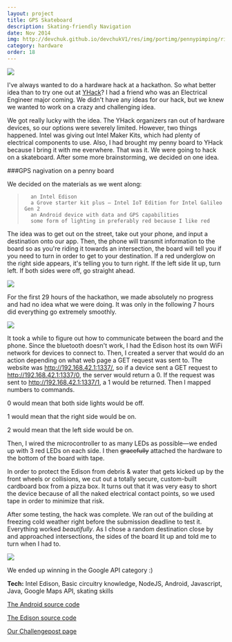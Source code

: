 ```yaml
---
layout: project
title: GPS Skateboard
description: Skating-friendly Navigation
date: Nov 2014
img: http://devchuk.github.io/devchukV1/res/img/portimg/pennypimping/ride2.png
category: hardware
order: 18
---
```


![](http://devchuk.github.io/devchukV1/res/img/portimg/pennypimping/bot.jpg)

I've always wanted to do a hardware hack at a hackathon. So what better idea than to try one out at [YHack](http://www.yhack.org/)? I had a friend who was an Electrical Engineer major coming. We didn't have any ideas for our hack, but we knew we wanted to work on a crazy and challenging idea.

We got really lucky with the idea. The YHack organizers ran out of hardware devices, so our options were severely limited. However, two things happened. Intel was giving out Intel Maker Kits, which had plenty of electrical components to use. Also, I had brought my penny board to YHack because I bring it with me everwhere. That was it. We were going to hack on a skateboard. After some more brainstorming, we decided on one idea.

###GPS nagivation on a penny board

We decided on the materials as we went along:

>		an Intel Edison
>		a Grove starter kit plus – Intel IoT Edition for Intel Galileo Gen 2
>		an Android device with data and GPS capabilities
>		some form of lighting in preferably red because I like red

The idea was to get out on the street, take out your phone, and input a destination onto our app. Then, the phone will transmit information to the board so as you're riding it towards an intersection, the board will tell you if you need to turn in order to get to your destination. If a red underglow on the right side appears, it's telling you to turn right. If the left side lit up, turn left. If both sides were off, go straight ahead.

![](http://devchuk.github.io/devchukV1/res/img/portimg/pennypimping/held.png)

For the first 29 hours of the hackathon, we made absolutely no progress and had no idea what we were doing. It was only in the following 7 hours did everything go extremely smoothly.

![](http://devchuk.github.io/devchukV1/res/img/portimg/pennypimping/setup.png)

It took a while to figure out how to communicate between the board and the phone. Since the bluetooth doesn't work, I had the Edison host its own WiFi network for devices to connect to. Then, I created a server that would do an action depending on what web page a GET request was sent to. The website was http://192.168.42.1:1337/, so if a device sent a GET request to http://192.168.42.1:1337/0, the server would return a 0. If the request was sent to http://192.168.42.1:1337/1, a 1 would be returned. Then I mapped numbers to commands.

0 would mean that both side lights would be off. 

1 would mean that the right side would be on. 

2 would mean that the left side would be on.

Then, I wired the microcontroller to as many LEDs as possible—we ended up with 3 red LEDs on each side. I then <strike>gracefully</strike> attached the hardware to the bottom of the board with tape. 

In order to protect the Edison from debris & water that gets kicked up by the front wheels or collisions, we cut out a totally secure, custom-built cardboard box from a pizza box. It turns out that it was very easy to short the device because of all the naked electrical contact points, so we used tape in order to minimize that risk.

After some testing, the hack was complete. We ran out of the building at freezing cold weather right before the submission deadline to test it. Everything worked *beautifully*. As I chose a random destination close by and approached intersections, the sides of the board lit up and told me to turn when I had to.

![](http://devchuk.github.io/devchukV1/res/img/portimg/pennypimping/side.jpg)

We ended up winning in the Google API category :)

**Tech:** Intel Edison, Basic circuitry knowledge, NodeJS, Android, Javascript, Java, Google Maps API, skating skills

[The Android source code](https://github.com/PennyPimping/android)

[The Edison source code](https://github.com/PennyPimping/Edison)

[Our Challengepost page](http://challengepost.com/software/penny-pimping)